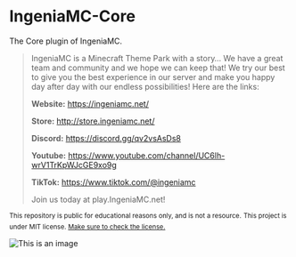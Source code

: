 # IngeniaMC-Core
The Core plugin of IngeniaMC.


> IngeniaMC is a Minecraft Theme Park with a story… We have a great team and community and we hope we can keep that! We try our best to give you the best
> experience in our server and make you happy day after day with our endless possibilities! Here are the links:
> 
> **Website:**
> https://ingeniamc.net/
> 
> **Store:**
> http://store.ingeniamc.net/
> 
> **Discord:**
> https://discord.gg/qv2vsAsDs8
> 
> **Youtube:**
> https://www.youtube.com/channel/UC6lh-wrV1TrKpWJcGE9xo9g
> 
> **TikTok:**
> https://www.tiktok.com/@ingeniamc
> 
> Join us today at play.IngeniaMC.net!





<sup>This repository is public for educational reasons only, and is not a resource.</sup>
<sup>This project is under MIT license. [Make sure to check the license.](LICENSE.txt)</sup>

![This is an image](https://ingeniamc.net/images/Discord-Banner.png) 
